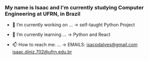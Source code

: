 ### My name is Isaac and I'm currently studying Computer Engineering at UFRN, in Brazil

- 🔭 I’m currently working on ...
      -> self-taught Python Project
  
- 🌱 I’m currently learning ...
      -> Python and React

- 📫 How to reach me: ...
      -> EMAILS:
          isacpdalves@gmail.com
          isaac.diniz.702@ufrn.edu.br

<!--
**isaacdiniiz/isaacdiniiz** is a ✨ _special_ ✨ repository because its `README.md` (this file) appears on your GitHub profile.

Here are some ideas to get you started:

- 🔭 I’m currently working on ...
- 🌱 I’m currently learning ...
- 👯 I’m looking to collaborate on ...
- 🤔 I’m looking for help with ...
- 💬 Ask me about ...
- 📫 How to reach me: ...
- 😄 Pronouns: ...
- ⚡ Fun fact: ...
-->
